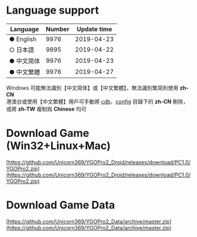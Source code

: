 # Language support

| Language   | Number | Update time |
| ---------- | ------ | ----------- |
| ● English  |  9976  | 2019-04-23  |
| ○ 日本語   |  9895  | 2019-04-22  |
| ● 中文简体 |  9976  | 2019-04-23  |
| ● 中文繁體 |  9976  | 2019-04-27  |

Windows 可能無法識別【中文简体】或【中文繁體】，無法識別繁简則使用 **zh-CN**<br/>
港澳台或使用【中文繁體】用戶可手動將 [cdb](https://github.com/Unicorn369/YGOPro2_Data/tree/master/cdb)、[config](https://github.com/Unicorn369/YGOPro2_Data/tree/master/config) 目錄下的 **zh-CN** 刪除，或將 **zh-TW** 複制爲 **Chinese** 均可


# Download Game (Win32+Linux+Mac)

[https://github.com/Unicorn369/YGOPro2_Droid/releases/download/PC1.0/YGOPro2.zip](https://github.com/Unicorn369/YGOPro2_Droid/releases/download/PC1.0/YGOPro2.zip)


# Download Game Data

[https://github.com/Unicorn369/YGOPro2_Data/archive/master.zip](https://github.com/Unicorn369/YGOPro2_Data/archive/master.zip)

